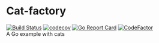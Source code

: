 # Cat-factory
[![Build Status](https://travis-ci.org/Xwilarg/Cat-factory.svg?branch=master)](https://travis-ci.org/Xwilarg/Cat-factory)
[![codecov](https://codecov.io/gh/Xwilarg/Cat-factory/branch/master/graph/badge.svg)](https://codecov.io/gh/Xwilarg/Cat-factory)
[![Go Report Card](https://goreportcard.com/badge/github.com/Xwilarg/Cat-factory)](https://goreportcard.com/report/github.com/Xwilarg/Cat-factory)
[![CodeFactor](https://www.codefactor.io/repository/github/xwilarg/cat-factory/badge)](https://www.codefactor.io/repository/github/xwilarg/cat-factory)<br/>
A Go example with cats
